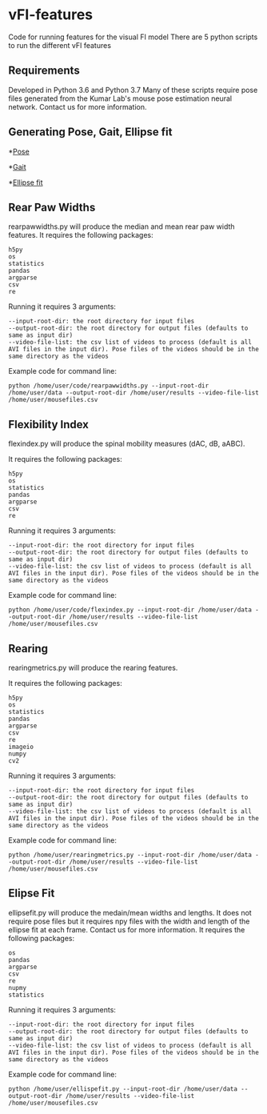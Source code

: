 # vFI-features
Code for running features for the visual FI model
There are 5 python scripts to run the different vFI features

## Requirements

Developed in Python 3.6 and Python 3.7
Many of these scripts require pose files generated from the Kumar Lab's mouse pose estimation neural network. Contact us for more information. 

## Generating Pose, Gait, Ellipse fit
*[Pose](https://github.com/KumarLabJax/deep-hrnet-mouse)

*[Gait](https://github.com/KumarLabJax/gaitanalysis)

*[Ellipse fit](https://github.com/KumarLabJax/MouseTracking)

## Rear Paw Widths

rearpawwidths.py will produce the median and mean rear paw width features.
It requires the following packages:

```
h5py
os
statistics
pandas
argparse
csv
re
```

Running it requires 3 arguments:
```
--input-root-dir: the root directory for input files
--output-root-dir: the root directory for output files (defaults to same as input dir)
--video-file-list: the csv list of videos to process (default is all AVI files in the input dir). Pose files of the videos should be in the same directory as the videos
```

Example code for command line:
```
python /home/user/code/rearpawwidths.py --input-root-dir /home/user/data --output-root-dir /home/user/results --video-file-list /home/user/mousefiles.csv
```

## Flexibility Index

flexindex.py will produce the spinal mobility measures (dAC, dB, aABC).

It requires the following packages:
```
h5py
os
statistics
pandas
argparse
csv
re
```

Running it requires 3 arguments:
```
--input-root-dir: the root directory for input files
--output-root-dir: the root directory for output files (defaults to same as input dir)
--video-file-list: the csv list of videos to process (default is all AVI files in the input dir). Pose files of the videos should be in the same directory as the videos
```

Example code for command line:
```
python /home/user/code/flexindex.py --input-root-dir /home/user/data --output-root-dir /home/user/results --video-file-list /home/user/mousefiles.csv
```

## Rearing
rearingmetrics.py will produce the rearing features.

It requires the following packages:
```
h5py
os
statistics
pandas
argparse
csv
re
imageio
numpy
cv2
```

Running it requires 3 arguments:
```
--input-root-dir: the root directory for input files
--output-root-dir: the root directory for output files (defaults to same as input dir)
--video-file-list: the csv list of videos to process (default is all AVI files in the input dir). Pose files of the videos should be in the same directory as the videos
```



Example code for command line:

```
python /home/user/rearingmetrics.py --input-root-dir /home/user/data --output-root-dir /home/user/results --video-file-list /home/user/mousefiles.csv
```

## Elipse Fit

ellipsefit.py will produce the medain/mean widths and lengths.
It does not require pose files but it requires npy files with the width and length of the ellipse fit at each frame. Contact us for more information.
It requires the following packages:

```
os
pandas
argparse
csv
re
nupmy
statistics
```

Running it requires 3 arguments:
```
--input-root-dir: the root directory for input files
--output-root-dir: the root directory for output files (defaults to same as input dir)
--video-file-list: the csv list of videos to process (default is all AVI files in the input dir). Pose files of the videos should be in the same directory as the videos
```



Example code for command line:

```
python /home/user/ellispefit.py --input-root-dir /home/user/data --output-root-dir /home/user/results --video-file-list /home/user/mousefiles.csv
```
